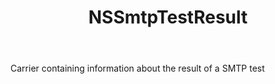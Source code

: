 ﻿---
uid: crmscript_ref_NSSmtpTestResult
title: NSSmtpTestResult
intellisense: Void.NSSmtpTestResult
keywords: NSSmtpTestResult
so.topic: reference
---

Carrier containing information about the result of a SMTP test
